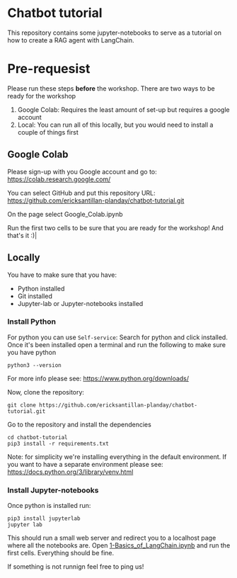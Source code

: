 # Chatbot tutorial
This repository contains some jupyter-notebooks to serve as a tutorial on how to create a RAG agent with LangChain.

# Pre-requesist

Please run these steps **before** the workshop. There are two ways to be ready for the workshop
1. Google Colab: Requires the least amount of set-up but requires a google account
2. Local: You can run all of this locally, but you would need to install a couple of things first

## Google Colab
Please sign-up with you Google account and go to: https://colab.research.google.com/ 

You can select GitHub and put this repository URL: https://github.com/ericksantillan-planday/chatbot-tutorial.git

On the page select Google_Colab.ipynb

Run the first two cells to be sure that you are ready for the workshop! And that's it :)|

## Locally
You have to make sure that you have:
* Python installed
* Git installed
* Jupyter-lab or Jupyter-notebooks installed

### Install Python
For python you can use `Self-service`: Search for python and click installed.
Once it's been installed open a terminal and run the following to make sure you have python
```shell
python3 --version
```
For more info please see: https://www.python.org/downloads/


Now, clone the repository:
```shell
git clone https://github.com/ericksantillan-planday/chatbot-tutorial.git
```

Go to the repository and install the dependencies
```shell
cd chatbot-tutorial
pip3 install -r requirements.txt
```
Note: for simplicity we're installing everything in the default environment. If you want to have a separate environment please see: https://docs.python.org/3/library/venv.html

### Install Jupyter-notebooks
Once python is installed run:
```shell
pip3 install jupyterlab
jupyter lab
```
This should run a small web server and redirect you to a localhost page where all the notebooks are. Open [1-Basics_of_LangChain.ipynb](1-Basics_of_LangChain.ipynb) and run the first cells. Everything should be fine.

If something is not runnign feel free to ping us!